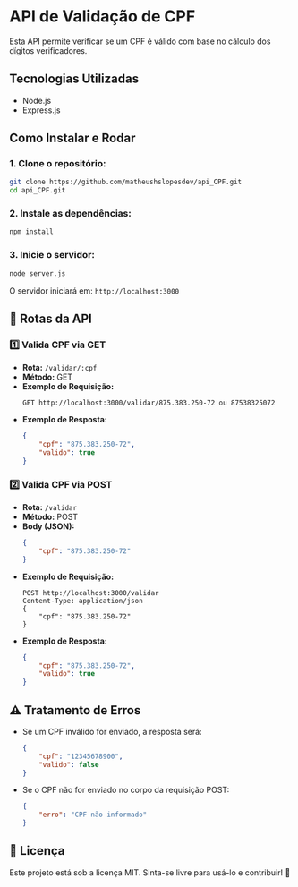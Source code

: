 # API de Validação de CPF

Esta API permite verificar se um CPF é válido com base no cálculo dos dígitos verificadores.

## Tecnologias Utilizadas
- Node.js
- Express.js

##  Como Instalar e Rodar

### 1. Clone o repositório:
```bash
git clone https://github.com/matheushslopesdev/api_CPF.git
cd api_CPF.git
```

### 2. Instale as dependências:
```bash
npm install
```

### 3. Inicie o servidor:
```bash
node server.js
```
O servidor iniciará em: `http://localhost:3000`

## 📡 Rotas da API

### **1️⃣ Valida CPF via GET**
- **Rota:** `/validar/:cpf`
- **Método:** GET
- **Exemplo de Requisição:**
  ```http
  GET http://localhost:3000/validar/875.383.250-72 ou 87538325072
  ```
- **Exemplo de Resposta:**
  ```json
  {
      "cpf": "875.383.250-72",
      "valido": true
  }
  ```

### **2️⃣ Valida CPF via POST**
- **Rota:** `/validar`
- **Método:** POST
- **Body (JSON):**
  ```json
  {
      "cpf": "875.383.250-72"
  }
  ```
- **Exemplo de Requisição:**
  ```http
  POST http://localhost:3000/validar
  Content-Type: application/json
  {
      "cpf": "875.383.250-72"
  }
  ```
- **Exemplo de Resposta:**
  ```json
  {
      "cpf": "875.383.250-72",
      "valido": true
  }
  ```

## ⚠️ Tratamento de Erros
- Se um CPF inválido for enviado, a resposta será:
  ```json
  {
      "cpf": "12345678900",
      "valido": false
  }
  ```
- Se o CPF não for enviado no corpo da requisição POST:
  ```json
  {
      "erro": "CPF não informado"
  }
  ```

## 📜 Licença
Este projeto está sob a licença MIT. Sinta-se livre para usá-lo e contribuir! 🚀

